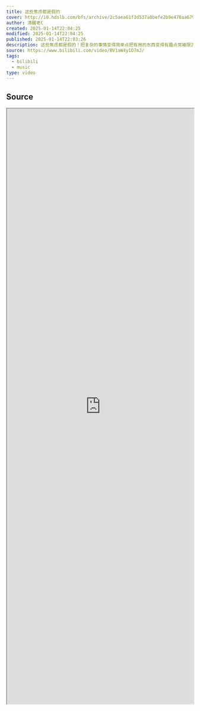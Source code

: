 ```yaml
---
title: 这些焦虑都是假的
cover: http://i0.hdslb.com/bfs/archive/2c5aea61f3d537a8befe2b9e470aa67931211126.jpg@189w_107h.webp
author: 清醒老C
created: 2025-01-14T22:04:25
modified: 2025-01-14T22:04:25
published: 2025-01-14T22:03:26
description: 这些焦虑都是假的！把复杂的事情变得简单点把有用的东西变得有趣点常被限流，链接我，防失联，可加V，人满即止，相关视频：应该是最底层的心法了，1个动作带你测试抑郁症，超级准，有这三种症状，才是焦虑症，焦虑症患者的一天，一位焦虑症患者在感觉到自己快要发作时，录下了这段视频，注意了！身体发出了这些信号，你可能已经开始抑郁躯体化了！，抑郁症发病录像，抑郁症是不是装的，一句话就能试出来，“你有没有发现：只要你一整天都很认真的学，少用手机，完成该完成的任务，运动半小时出点汗，内心就会感到平静和快乐，也不会再胡思乱想，患得患失，焦虑不已了。”，焦虑症 为什么会被称为“地狱之门”？
source: https://www.bilibili.com/video/BV1aW4y1D7mJ/
tags:
  - bilibili
  - music
type: video
---
```

## Source

<iframe src='https://player.bilibili.com/player.html?isOutside=true&bvid=BV1aW4y1D7mJ&p=1&autoplay=false' style='height:40vh;width:100%' class='iframe-radius' allow='fullscreen'/><center>via: <a href='https://www.bilibili.com/video/BV1aW4y1D7mJ' target='_blank' class='external-link'>https://www.bilibili.com/video/BV1aW4y1D7mJ</a></center>


## Notes


